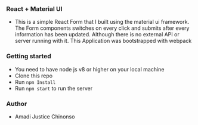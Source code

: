 ### React + Material UI
- This is a simple React Form that I built using the material ui framework. The Form components switches on every click and submits after every information has been updated. Although there is no external API or server running with it. This Application was bootstrapped with webpack

### Getting started
- You need to have node js v8 or higher on your local machine
- Clone this repo
- Run ` npm Install `
- Run ` npm start ` to run the server


### Author 
- Amadi Justice Chinonso
